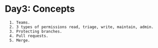 # Day3: Concepts

      1. Teams.
      2. 3 types of permissions read, triage, write, maintain, admin.
      3. Protecting branches.
      4. Pull requests.
      5. Merge.

